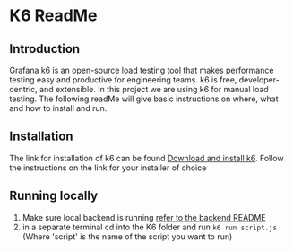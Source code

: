 # K6 ReadMe

## Introduction

Grafana k6 is an open-source load testing tool that makes performance testing easy and productive for engineering teams. k6 is free, developer-centric, and extensible. In this project we are using k6 for manual load testing. The following readMe will give basic instructions on where, what and how to install and run.

## Installation

The link for installation of k6 can be found [Download and install k6](https://grafana.com/docs/k6/latest/get-started/installation/). Follow the instructions on the link for your installer of choice

## Running locally

1. Make sure local backend is running [refer to the backend README](../backend/README.md)
1. in a separate terminal cd into the K6 folder and run `k6 run script.js` (Where 'script' is the name of the script you want to run)